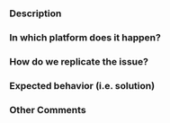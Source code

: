 ### Description
<!--- Describe your issue/bug/request in detail -->


### In which platform does it happen?
<!--- Describe the platform where the issue is happening (use a list if needed) -->
<!--- For example: -->
<!--- * Azure Data Science Virtual Machine. -->
<!--- * Azure Databricks.  -->
<!--- * Other platforms.  -->


### How do we replicate the issue?
<!--- Please be specific as possible (use a list if needed). -->
<!--- For example: -->
<!--- * Create a conda environment for pyspark -->
<!--- * Run unit test `test_sar_pyspark.py` with `pytest -m 'spark'` -->
<!--- * ... -->


### Expected behavior (i.e. solution)
<!--- For example:  -->
<!--- * The tests for SAR PySpark should pass successfully. -->


### Other Comments
